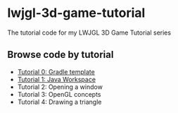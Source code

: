 # lwjgl-3d-game-tutorial
The tutorial code for my LWJGL 3D Game Tutorial series

## Browse code by tutorial
- [Tutorial 0: Gradle template](https://github.com/Romejanic/lwjgl-3d-game-tutorial/tree/tutorial-0)
- [Tutorial 1: Java Workspace](https://github.com/Romejanic/lwjgl-3d-game-tutorial/tree/tutorial-1)
- Tutorial 2: Opening a window
- Tutorial 3: OpenGL concepts
- Tutorial 4: Drawing a triangle
